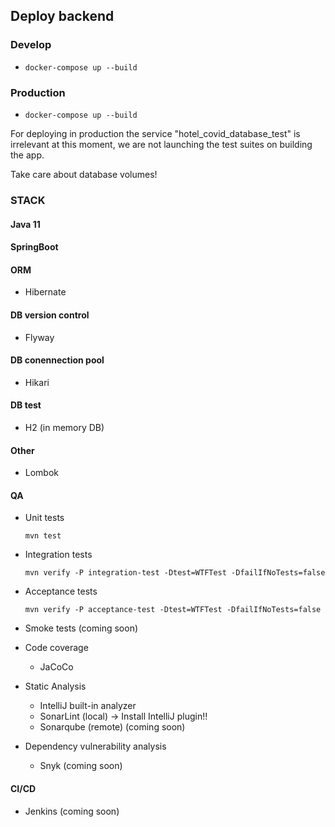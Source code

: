 ## Deploy backend

### Develop
 - ```docker-compose up --build```
 
### Production
  - ```docker-compose up --build```

For deploying in production the service "hotel_covid_database_test" is irrelevant at this moment, 
we are not launching the test suites on building the app.

Take care about database volumes!


### STACK

#### Java 11

#### SpringBoot

#### ORM
- Hibernate

#### DB version control
- Flyway

#### DB conennection pool
- Hikari

#### DB test
- H2 (in memory DB)

#### Other
- Lombok

#### QA

- Unit tests

    ```
    mvn test
    ```

- Integration tests

    ```
    mvn verify -P integration-test -Dtest=WTFTest -DfailIfNoTests=false
    ```

- Acceptance tests

    ```
    mvn verify -P acceptance-test -Dtest=WTFTest -DfailIfNoTests=false
    ```
- Smoke tests (coming soon)

- Code coverage
    - JaCoCo
    
- Static Analysis
    - IntelliJ built-in analyzer
    - SonarLint (local) -> Install IntelliJ plugin!!
    - Sonarqube (remote) (coming soon)
    
- Dependency vulnerability analysis
    - Snyk (coming soon)

#### CI/CD

- Jenkins (coming soon)

